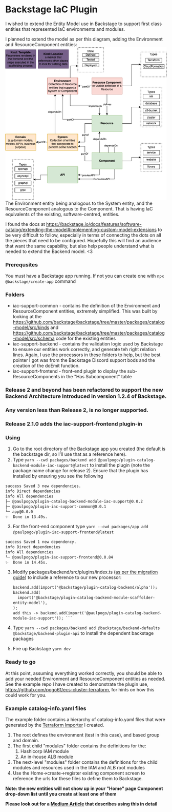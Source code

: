 # Backstage IaC Plugin
I wished to extend the Entity Model use in Backstage to support first class entities that represented IaC environments and modules.

I planned to extend the model as per this diagram, adding the Environment and ResourceComponent entities:
![](static/img/extended-backstage-model.png)
The Environment entity being analogous to the System entity, and the ResourceComponent analogous to the Component. That is having IaC equivalents of the existing, software-centred, entities.  

I found the docs at https://backstage.io/docs/features/software-catalog/extending-the-model#implementing-custom-model-extensions to be very difficult to follow, especially in terms of connecting the dots on all the pieces that need to be configured. Hopefully this will find an audience that want the same capability, but also help people understand what is needed to extend the Backend model. <3

### Prerequsites

You must have a Backstage app running. If not you can create one with `npx @backstage/create-app` command

### Folders

* iac-support-common - contains the definition of the Environment and ResourceComponent entities, extremely simplified. This was built by looking at the https://github.com/backstage/backstage/tree/master/packages/catalog-model/src/kinds and https://github.com/backstage/backstage/tree/master/packages/catalog-model/src/schema code for the existing entities
* iac-support-backend - contains the validation logic used by Backstage to ensure our entities work correctly, and generate teh right relation lines. Again, I use the processors in these folders to help, but the best pointer I got was from the Backstage Discord support bods and the creation of the doEmit function.
* iac-support-frontend - front-end plugin to display the sub-ResourceComponents in the "Has Subcomponent" table
           
### Release 2 and beyond has been refactored to support the new Backend Architecture Introduced in version 1.2.4 of Backstage.
### Any version less than Release 2, is no longer supported.

### Release 2.1.0 adds the  iac-support-frontend plugin-in

### Using

1. Go to the  root directory of the Backstage app you created (the default is the backstage dir, so I'll use that as a reference here).
2. Type `yarn --cwd packages/backend add @paulpogo/plugin-catalog-backend-module-iac-support@latest` to install the plugin (note the package name change for release 2). Ensure that the plugin has installed by ensuring you see the following 
```success Saved lockfile.
success Saved 3 new dependencies.
info Direct dependencies
info All dependencies
├─ @paulpogo/plugin-catalog-backend-module-iac-support@0.0.2
├─ @paulpogo/plugin-iac-support-common@0.0.1
└─ app@0.0.0
✨  Done in 13.49s. 
```
3. For the front-end component type `yarn --cwd packages/app add @paulpogo/plugin-iac-support-frontend@latest`
```success Saved lockfile.
success Saved 1 new dependency.
info Direct dependencies
info All dependencies
└─ @paulpogo/plugin-iac-support-frontend@0.0.84
✨  Done in 14.45s.
```



3. Modify packages/backend/src/plugins/index.ts ([as per the migration guide](https://backstage.io/docs/backend-system/building-backends/migrating#migrating-the-index-file)) to include a reference to our new processor:
   ```// catalog plugin
   backend.add(import('@backstage/plugin-catalog-backend/alpha'));
   backend.add(
     import('@backstage/plugin-catalog-backend-module-scaffolder-entity-model'),
   );
   add this -> backend.add(import('@paulpogo/plugin-catalog-backend-module-iac-support')); ```

4. Type `yarn --cwd packages/backend add @backstage/backend-defaults @backstage/backend-plugin-api` to install the dependent backstage packages

5. Fire up Backstage `yarn dev`

### Ready to go

At this point, assuming everything worked correctly, you should be able to add your needed Environment and ResourceComponent entities as needed.
See the example repo I have created to demonstrate the plugin use,  https://github.com/pogo61/ecs-cluster-terraform, for hints on how this could work for you.

### Example catalog-info.yaml files
The example folder contains a hierarchy of catalog-info.yaml files that were generated by the [Terraform Importer](https://github.com/pogo61/backstage-terraform-importer) I created.

1. The root defines the environment (test in this case), and based group and domain.
2. The first child "modules" folder contains the definitions for the:
   1. Hashicorp IAM module
   2. An in-house ALB module
3. The next-level "modules" folder contains the definitions for the child modules and resources used in the IAM and ALB root modules
4. Use the Home->create->register existing component screen to reference the urls for these files to define them to Backstage.

**Note: the new entities will not show up in your "Home" page Component drop-down list until you create at least one of them**

**Please look out for a [Medium Article](https://medium.com/@paulpogonoski/backstage-iac-support-392f34ea118e) that describes using this in detail**
